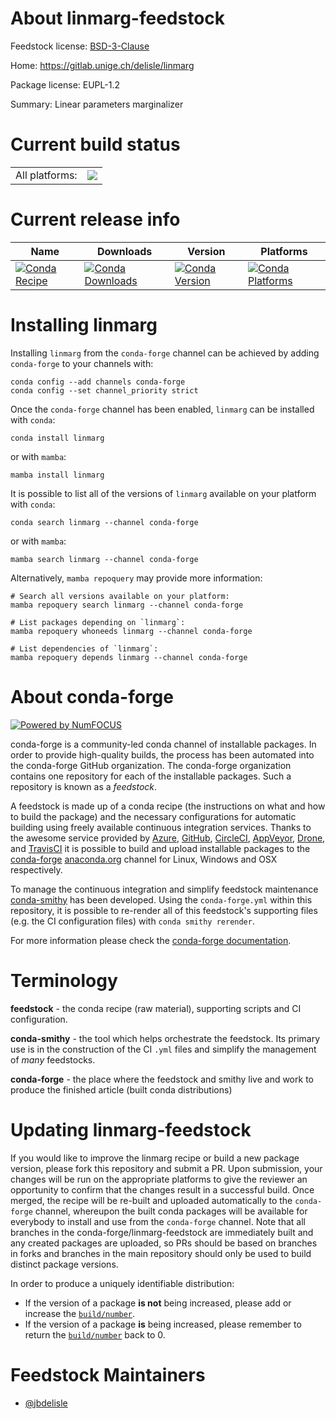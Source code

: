 About linmarg-feedstock
=======================

Feedstock license: [BSD-3-Clause](https://github.com/conda-forge/linmarg-feedstock/blob/main/LICENSE.txt)

Home: https://gitlab.unige.ch/delisle/linmarg

Package license: EUPL-1.2

Summary: Linear parameters marginalizer

Current build status
====================


<table><tr><td>All platforms:</td>
    <td>
      <a href="https://dev.azure.com/conda-forge/feedstock-builds/_build/latest?definitionId=20842&branchName=main">
        <img src="https://dev.azure.com/conda-forge/feedstock-builds/_apis/build/status/linmarg-feedstock?branchName=main">
      </a>
    </td>
  </tr>
</table>

Current release info
====================

| Name | Downloads | Version | Platforms |
| --- | --- | --- | --- |
| [![Conda Recipe](https://img.shields.io/badge/recipe-linmarg-green.svg)](https://anaconda.org/conda-forge/linmarg) | [![Conda Downloads](https://img.shields.io/conda/dn/conda-forge/linmarg.svg)](https://anaconda.org/conda-forge/linmarg) | [![Conda Version](https://img.shields.io/conda/vn/conda-forge/linmarg.svg)](https://anaconda.org/conda-forge/linmarg) | [![Conda Platforms](https://img.shields.io/conda/pn/conda-forge/linmarg.svg)](https://anaconda.org/conda-forge/linmarg) |

Installing linmarg
==================

Installing `linmarg` from the `conda-forge` channel can be achieved by adding `conda-forge` to your channels with:

```
conda config --add channels conda-forge
conda config --set channel_priority strict
```

Once the `conda-forge` channel has been enabled, `linmarg` can be installed with `conda`:

```
conda install linmarg
```

or with `mamba`:

```
mamba install linmarg
```

It is possible to list all of the versions of `linmarg` available on your platform with `conda`:

```
conda search linmarg --channel conda-forge
```

or with `mamba`:

```
mamba search linmarg --channel conda-forge
```

Alternatively, `mamba repoquery` may provide more information:

```
# Search all versions available on your platform:
mamba repoquery search linmarg --channel conda-forge

# List packages depending on `linmarg`:
mamba repoquery whoneeds linmarg --channel conda-forge

# List dependencies of `linmarg`:
mamba repoquery depends linmarg --channel conda-forge
```


About conda-forge
=================

[![Powered by
NumFOCUS](https://img.shields.io/badge/powered%20by-NumFOCUS-orange.svg?style=flat&colorA=E1523D&colorB=007D8A)](https://numfocus.org)

conda-forge is a community-led conda channel of installable packages.
In order to provide high-quality builds, the process has been automated into the
conda-forge GitHub organization. The conda-forge organization contains one repository
for each of the installable packages. Such a repository is known as a *feedstock*.

A feedstock is made up of a conda recipe (the instructions on what and how to build
the package) and the necessary configurations for automatic building using freely
available continuous integration services. Thanks to the awesome service provided by
[Azure](https://azure.microsoft.com/en-us/services/devops/), [GitHub](https://github.com/),
[CircleCI](https://circleci.com/), [AppVeyor](https://www.appveyor.com/),
[Drone](https://cloud.drone.io/welcome), and [TravisCI](https://travis-ci.com/)
it is possible to build and upload installable packages to the
[conda-forge](https://anaconda.org/conda-forge) [anaconda.org](https://anaconda.org/)
channel for Linux, Windows and OSX respectively.

To manage the continuous integration and simplify feedstock maintenance
[conda-smithy](https://github.com/conda-forge/conda-smithy) has been developed.
Using the ``conda-forge.yml`` within this repository, it is possible to re-render all of
this feedstock's supporting files (e.g. the CI configuration files) with ``conda smithy rerender``.

For more information please check the [conda-forge documentation](https://conda-forge.org/docs/).

Terminology
===========

**feedstock** - the conda recipe (raw material), supporting scripts and CI configuration.

**conda-smithy** - the tool which helps orchestrate the feedstock.
                   Its primary use is in the construction of the CI ``.yml`` files
                   and simplify the management of *many* feedstocks.

**conda-forge** - the place where the feedstock and smithy live and work to
                  produce the finished article (built conda distributions)


Updating linmarg-feedstock
==========================

If you would like to improve the linmarg recipe or build a new
package version, please fork this repository and submit a PR. Upon submission,
your changes will be run on the appropriate platforms to give the reviewer an
opportunity to confirm that the changes result in a successful build. Once
merged, the recipe will be re-built and uploaded automatically to the
`conda-forge` channel, whereupon the built conda packages will be available for
everybody to install and use from the `conda-forge` channel.
Note that all branches in the conda-forge/linmarg-feedstock are
immediately built and any created packages are uploaded, so PRs should be based
on branches in forks and branches in the main repository should only be used to
build distinct package versions.

In order to produce a uniquely identifiable distribution:
 * If the version of a package **is not** being increased, please add or increase
   the [``build/number``](https://docs.conda.io/projects/conda-build/en/latest/resources/define-metadata.html#build-number-and-string).
 * If the version of a package **is** being increased, please remember to return
   the [``build/number``](https://docs.conda.io/projects/conda-build/en/latest/resources/define-metadata.html#build-number-and-string)
   back to 0.

Feedstock Maintainers
=====================

* [@jbdelisle](https://github.com/jbdelisle/)

